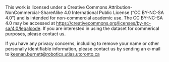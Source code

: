 This work is licensed under a Creative Commons Attribution-NonCommercial-ShareAlike 4.0 International Public License (“CC BY-NC-SA 4.0”) and is intended for non-commercial academic use. The CC BY-NC-SA 4.0 may be accessed at https://creativecommons.org/licenses/by-nc-sa/4.0/legalcode. If you are interested in using the dataset for commerical purposes, please contact us.

If you have any privacy concerns, including to remove your name or other personally identifiable information, please contact us by sending an e-mail to keenan.burnett@robotics.utias.utoronto.ca
